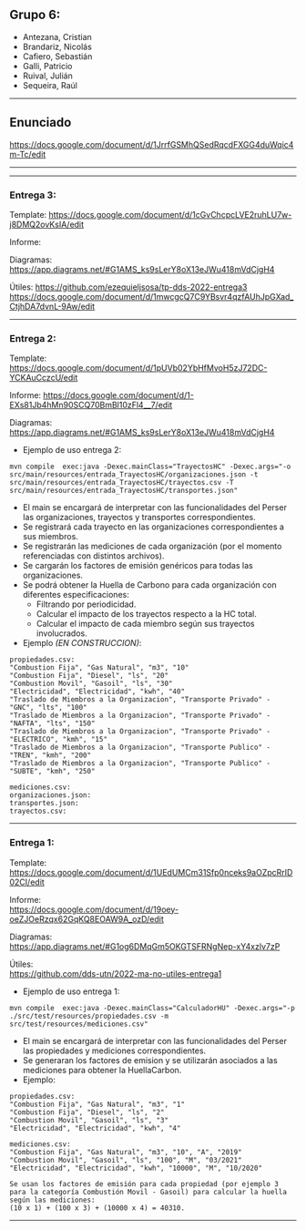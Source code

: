 ## Grupo 6:
- Antezana, Cristian
- Brandariz, Nicolás
- Cafiero, Sebastián
- Galli, Patricio
- Ruival, Julián
- Sequeira, Raúl

---

## Enunciado
https://docs.google.com/document/d/1JrrfGSMhQSedRqcdFXGG4duWqic4m-Tc/edit

---
---

### Entrega 3:

Template:
https://docs.google.com/document/d/1cGvChcpcLVE2ruhLU7w-j8DMQ2ovKsIA/edit

Informe:

Diagramas:
https://app.diagrams.net/#G1AMS_ks9sLerY8oX13eJWu418mVdCjgH4

Útiles:
https://github.com/ezequieljsosa/tp-dds-2022-entrega3
https://docs.google.com/document/d/1mwcgcQ7C9YBsvr4qzfAUhJpGXad_CtjhDA7dvnL-9Aw/edit

---

### Entrega 2:

Template:
https://docs.google.com/document/d/1pUVb02YbHfMvoH5zJ72DC-YCKAuCczcU/edit

Informe:
https://docs.google.com/document/d/1-EXs81Jb4hMn90SCQ70BmBl10zFl4__7/edit

Diagramas:
https://app.diagrams.net/#G1AMS_ks9sLerY8oX13eJWu418mVdCjgH4

- Ejemplo de uso entrega 2:
```
mvn compile  exec:java -Dexec.mainClass="TrayectosHC" -Dexec.args="-o src/main/resources/entrada_TrayectosHC/organizaciones.json -t src/main/resources/entrada_TrayectosHC/trayectos.csv -T src/main/resources/entrada_TrayectosHC/transportes.json"
```
- El main se encargará de interpretar con las funcionalidades del Perser las organizaciones, trayectos y transportes correspondientes.
- Se registrará cada trayecto en las organizaciones correspondientes a sus miembros.
- Se registrarán las mediciones de cada organización (por el momento referenciadas con distintos archivos).
- Se cargarán los factores de emisión genéricos para todas las organizaciones.
- Se podrá obtener la Huella de Carbono para cada organización con diferentes especificaciones:
  - Filtrando por periodicidad.
  - Calcular el impacto de los trayectos respecto a la HC total.
  - Calcular el impacto de cada miembro según sus trayectos involucrados.
- Ejemplo *(EN CONSTRUCCION)*:
```
propiedades.csv:
"Combustion Fija", "Gas Natural", "m3", "10"
"Combustion Fija", "Diesel", "ls", "20"
"Combustion Movil", "Gasoil", "ls", "30"
"Electricidad", "Electricidad", "kwh", "40"
"Traslado de Miembros a la Organizacion", "Transporte Privado" - "GNC", "lts", "100"
"Traslado de Miembros a la Organizacion", "Transporte Privado" - "NAFTA", "lts", "150"
"Traslado de Miembros a la Organizacion", "Transporte Privado" - "ELECTRICO", "kmh", "15"
"Traslado de Miembros a la Organizacion", "Transporte Publico" - "TREN", "kmh", "200"
"Traslado de Miembros a la Organizacion", "Transporte Publico" - "SUBTE", "kmh", "250"

mediciones.csv:
organizaciones.json:
transportes.json:
trayectos.csv:
```
---

### Entrega 1: 

Template:  
https://docs.google.com/document/d/1UEdUMCm31Sfp0nceks9aOZpcRrID02CI/edit

Informe:  
https://docs.google.com/document/d/19oey-oeZJOeRzqx62GqKQ8EOAW9A_ozD/edit

Diagramas:  
https://app.diagrams.net/#G1og6DMqGm5OKGTSFRNgNep-xY4xzlv7zP

Útiles:  
https://github.com/dds-utn/2022-ma-no-utiles-entrega1

- Ejemplo de uso entrega 1:
```
mvn compile  exec:java -Dexec.mainClass="CalculadorHU" -Dexec.args="-p ./src/test/resources/propiedades.csv -m src/test/resources/mediciones.csv"
```
- El main se encargará de interpretar con las funcionalidades del Perser las propiedades y mediciones correspondientes.
- Se generaran los factores de emision y se utilizarán asociados a las mediciones para obtener la HuellaCarbon.
- Ejemplo:
```
propiedades.csv:
"Combustion Fija", "Gas Natural", "m3", "1"
"Combustion Fija", "Diesel", "ls", "2"
"Combustion Movil", "Gasoil", "ls", "3"
"Electricidad", "Electricidad", "kwh", "4"

mediciones.csv:
"Combustion Fija", "Gas Natural", "m3", "10", "A", "2019"
"Combustion Movil", "Gasoil", "ls", "100", "M", "03/2021"
"Electricidad", "Electricidad", "kwh", "10000", "M", "10/2020"

Se usan los factores de emisión para cada propiedad (por ejemplo 3 para la categoría Combustión Movil - Gasoil) para calcular la huella según las mediciones:
(10 x 1) + (100 x 3) + (10000 x 4) = 40310.
```
---
